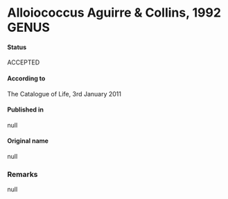 # Alloiococcus Aguirre & Collins, 1992 GENUS

#### Status
ACCEPTED

#### According to
The Catalogue of Life, 3rd January 2011

#### Published in
null

#### Original name
null

### Remarks
null